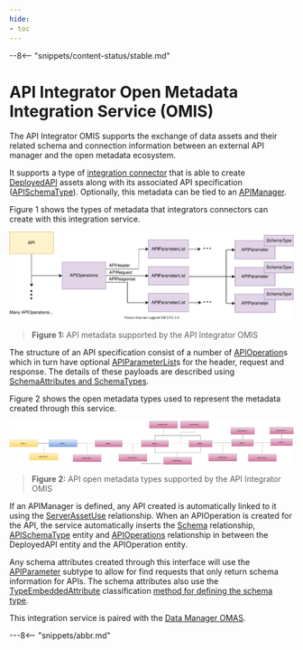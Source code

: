 ```yaml
---
hide:
- toc
---
```


<!-- SPDX-License-Identifier: CC-BY-4.0 -->
<!-- Copyright Contributors to the Egeria project. -->

--8<-- "snippets/content-status/stable.md"

# API Integrator Open Metadata Integration Service (OMIS)

The API Integrator OMIS supports the exchange of data assets and their related schema and
connection information between an external API manager
and the open metadata ecosystem.

It supports a type of [integration connector](/concepts/integration-connector)
that is able to create [DeployedAPI](/types/2/0212-Deployed-APIs)
assets along with its associated API specification ([APISchemaType](/types/5/0536-API-Schemas)).
Optionally, this metadata can be tied to an [APIManager](/types/0/0050-Applications-and-Processes).

Figure 1 shows the types of metadata that integrators connectors can create with this integration service.

![Figure 1](/services/omas/data-manager/api-model.svg)
> **Figure 1:** API metadata supported by the API Integrator OMIS 

The structure of an API specification consist of a number of 
[APIOperation](/types/5/0536-API-Schemas)s
which in turn have optional
[APIParameterList](/types/5/0536-API-Schemas)s
for the header, request and response.
The details of these payloads are described using
[SchemaAttributes and SchemaTypes](/concepts/schema).

Figure 2 shows the open metadata types used to represent the metadata created through this service.

![Figure 2](/services/omas/data-manager/api-open-metadata-types.svg)
> **Figure 2:** API open metadata types supported by the API Integrator OMIS 

If an APIManager is defined, any API created is automatically linked to it using the
[ServerAssetUse](/types/0/0045-Servers-and-Assets)
relationship.
When an APIOperation is created for the API,
the service automatically inserts the
[Schema](/types/5/0503-Asset-Schema) relationship,
[APISchemaType](/types/5/0536-API-Schemas) entity and
[APIOperations](/types/5/0536-API-Schemas) relationship
in between the DeployedAPI entity and the APIOperation entity.

Any schema attributes created through this interface will use the
[APIParameter](/types/5/0536-API-Schemas) subtype
to allow for find requests that only return schema information for APIs.  The schema attributes also use
the [TypeEmbeddedAttribute](/types/5/0505-Schema-Attributes)
classification [method for defining the schema type](/concepts/schema).


This integration service is paired with the [Data Manager OMAS](/services/omas/data-manager/overview).

---8<-- "snippets/abbr.md"